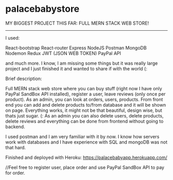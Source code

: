 # palacebabystore

MY BIGGEST PROJECT THIS FAR: FULL MERN STACK WEB STORE!

-------

I used: 

React-bootstrap
React-router
Express
NodeJS
Postman
MongoDB
Nodemon
Redux
JWT (JSON WEB TOKEN)
PayPal API

and much more. I know, I am missing some things but it was really large project and I just finished it and wanted to share if with the world (: 

Brief description: 

Full MERN stack web store where you can buy stuff (right now I have only PayPal SandBox API installed), register a user, leave reviews (only once per product). As an admin, you can look at orders, users, products. From front end you can add and delete products to/from database and it will be shown on page. Everything works, it might not be that beautiful, design wise, but thats just sugar. (: 
As an admin you can also delete users, delete products, delete reviews and everything can be done from frontend without going to backend. 

I used postman and I am very familiar with it by now. I know how servers work with databases and I have experience with SQL and mongoDB was not that hard. 

Finished and deployed with Heroku: https://palacebabyapp.herokuapp.com/

//Feel free to register user, place order and use PayPal SandBox API to pay for order.

